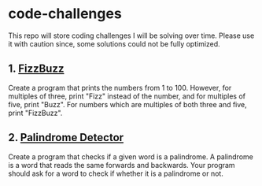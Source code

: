 # code-challenges

This repo will store coding challenges I will be solving over time. Please use it with caution since, some solutions could not be fully optimized. 

## 1. [FizzBuzz](code/fizzbuzz.py)
Create a program that prints the numbers from 1 to 100. However, for multiples of three, print "Fizz" instead of the number, and for multiples of five, print "Buzz". For numbers which are multiples of both three and five, print "FizzBuzz".

## 2. [Palindrome Detector](code/palindrome.py)
Create a program that checks if a given word is a palindrome. A palindrome is a word that reads the same forwards and backwards. Your program should ask for a word to check if whether it is a palindrome or not.